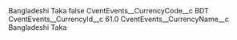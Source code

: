 <?xml version="1.0" encoding="UTF-8"?>
<CustomMetadata xmlns="http://soap.sforce.com/2006/04/metadata" xmlns:xsi="http://www.w3.org/2001/XMLSchema-instance" xmlns:xsd="http://www.w3.org/2001/XMLSchema">
    <label>Bangladeshi Taka</label>
    <protected>false</protected>
    <values>
        <field>CventEvents__CurrencyCode__c</field>
        <value xsi:type="xsd:string">BDT</value>
    </values>
    <values>
        <field>CventEvents__CurrencyId__c</field>
        <value xsi:type="xsd:double">61.0</value>
    </values>
    <values>
        <field>CventEvents__CurrencyName__c</field>
        <value xsi:type="xsd:string">Bangladeshi Taka</value>
    </values>
</CustomMetadata>
